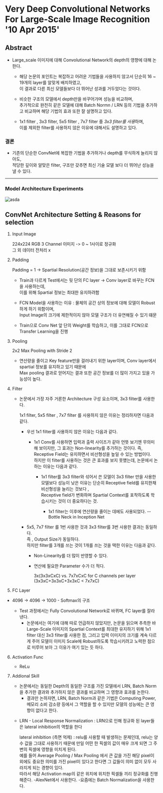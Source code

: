 # Very Deep Convolutional Networks For Large-Scale Image Recognition '10 Apr 2015'

## Abstract

  - Large_scale 이미지에 대해 Convolutional Network의 depth의 영향에 대해 논한다.
  
      - 해당 논문의 포인트는 복잡하고 어려운 기법들을 사용하지 않고서 단순히 16 ~ 19개의 layer를 알맞게 배치하였고, <br>이 결과로 다른 최신 모델들보다 더 뛰어난 성과를 거두었다는 것이다.
      
      - 비슷한 구조의 모델에서 depth만을 바꾸어가며 성능을 비교하며,<br>추가적으로 완전히 같은 모델에 대해 Batch Normn / LRN 등의 기법을 추가하고 비교하며 해당 기법의 효과 또한 잘 설명하고 있다.
      
      - 1x1 filter , 3x3 filter, 5x5 filter , 7x7 filter 즁 *3x3 filter를 사용*하며, <br>이를 제외한 filter를 사용하지 않은 이유에 대해서도 설명하고 있다.
    
    
### 결론
  
  - 기존의 단순한 ConvNet에 복잡한 기법을 추가하거나 depth를 무식하게 늘리지 않아도, <br> 적당한 깊이와 알맞은 filter, 구조만 갖추면 최신 기술 모델 보다 더 뛰어난 성능을 낼 수 있다.
    
***

### Model Architecture Experiments
  
  ![asda](https://user-images.githubusercontent.com/59076451/118099344-0ddd1080-b410-11eb-85b6-4bebd938c3bd.PNG)
  
 
  
## ConvNet Architecture Setting & Reasons for selection

1. Input Image
    
    224x224 RGB 3 Channel 이미지 -> 0 ~ 1사이로 정규화 <br> 그 외 데이터 전처리 x

2. Padding

    Padding = 1 -> Spartial Resolution(공간 정보)을 그대로 보존시키기 위함 
    
    - Train과 다르게 Test에서는 뒷 단의 FC layer -> Conv layer로 바꾸는 FCN 을 사용하는데, <br> 이를 위해 Spartial 정보는 최대한 유지하려함
     - FCN Model을 사용하는 이유 : 물체의 공간 상의 정보에 대해 모델이 Robust하게 하기 위함이며, <br> Input Image의 크기에 제한적이지 않아 모델 구조가 더 유연해질 수 있기 떄문

    - Train으로 Conv Net 앞 단의 Weight를 학습하고, 이를 그대로 FCN으로 Transfer Learning을 진행 
    
3. Pooling

    2x2 Max Pooling with Stride 2

    - 연산량을 줄이고 Key feature만을 걸러내기 위한 layer이며, Conv layer에서 spartial 정보를 유지하고 있기 때문에 <br> Max pooling 결과로 얻어지는 결과 또한 공간 정보를 더 많이 가지고 있을 가능성이 높다.

4. Filter

    - 논문에서 가장 자주 거론한 Architecture 구성 요소이며, 3x3 filter를 사용한다.

      1x1 filter, 5x5 filter , 7x7 filter 를 사용하지 않은 이유는 정리하자면 다음과 같다.

      - 우선 1x1 filter를 사용하지 않은 이유는 다음과 같다.

        - 1x1 Conv를 사용하면 입력과 출력 사이즈가 같아 언뜻 보기엔 무의미해 보이지만, 그 효과는 Non-linearity를 추가하는 것이다. 즉, Receptive Field는 유지하면서 비선형성을 높일 수 있는 방법이다. <br> 하지만 이 filter를 사용하는 것은 큰 효과를 보지 못헀는데, 논문에서 논하는 이유는 다음과 같다. 
          - 1x1 filter를 3x3 filter와 섞어서 쓴 모델이 3x3 filter 만을 사용한 모델보다 성능이 낮은 이유는 단순히 Receptive field를 유지한채 비선형성을 늘리는 것보다 , <br> Receptive field가 변화하며 Spartial Context를 포착하도록 학습시키는 것이 더 중요하다는 것.

             + 1x1 filter는 이후에 연산량을 줄이는 데에도 사용되었다. -- Bottle Neck in Inception Net


      - 5x5, 7x7 filter 를 1번 사용한 것과 3x3 filter를 3번 사용한 결과는 동일하다. <br> 즉 , Output Size가 동일하다. <br> 하지만 filter를 3개를 쓰는 것이 1개를 쓰는 것을 택한 이유는 다음과 같다.

        - Non-Linearity를 더 많이 반영할 수 있다.
        - 연산에 필요한 Parameter 수가 더 적다.

           3x(3x3xCxC) vs. 7x7xCxC for C channels per layer (3x3xC+3x3xC+3x3xC < 7x7xC) 


5. FC Layer
  
  - 4096 -> 4096 -> 1000 - Softmax의 구조 
  
    - Test 과정에서는 Fully Convolutional Network로 바뀌며, FC layer를 잘라낸다.
      - 논문에서는 여기에 대해 따로 언급하지 않았지만, 논문을 읽으며 추측한 바 Large-Scale 이미지의 Spartial Context를 최대한 유지하기 위해 1x1 filter 대신 3x3 filter를 사용한 점, 그리고 입력 이미지의 크기를 계속 다르게 주어 모델이 이미지 Scale에 Robust하도록 학습시키려고 노력한 점으로 미루어 보아 그 이유가 여기 있는 듯 하다.
      
6. Activation Func

    - ReLu
  
7. Addional Skill 

    - 논문에서는 동일한 Depth의 동일한 구조를 가진 모델에서 LRN, Batch Norm을 추가한 결과와 추가하지 않은 결과를 비교하며 그 영향과 효과를 논한다. 
      - 결과만 논하자면, LRN, Batch Norm과 같은 기법은 Computing Power, 메모리 소비 감소량 등에서 그 역할을 할 수 있지만 모델의 성능에는 큰 영향이 없다고 한다.
 
    * LRN -  Local Response Normalization : LRN으로 인해 정규화 된 layer들은 lateral inhibition의 역할을 한다

      lateral inhibition (측면 억제) : relu를 사용할 때 발생하는 문제인데, relu는 양수 값을 그대로 사용하기 때문에 만일 어떤 한 픽셀의 값이 매우 크게 되면 그 주변의 픽셀에 영향을 미치게 된다. <br>예를 들어 Average Pooling / Max Pooling 에서 큰 값을 가진 해당 pixel이 외에도 중요한 의미를 가진 pixel이 있다고 한다면 그 값들이 의미 없이 모두 사라지게 되는 경향이 있다. <br> 따라서 해당 Activation map의 같은 위치에 위치한 픽셀들 끼리 정규화를 진행해준다. 
        -AlexNet에서 사용한다. 
        -요즘에는 Batch Normalization을 사용한다.


  

